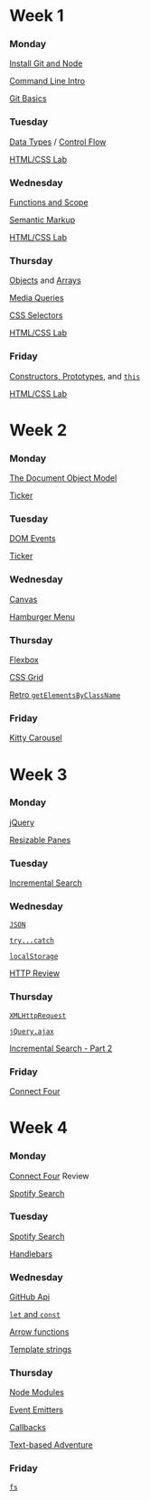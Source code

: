 # Week 1

### Monday

<a href="wk1_dy1_install">Install Git and Node</a>

<a href="command_line_intro">Command Line Intro</a>

<a href="wk1_git">Git Basics</a>

### Tuesday

<a href="wk1_dy2_data_types">Data Types</a> / <a href="wk1_dy2_control_flow">Control Flow</a>

<a href="wk1_html_css_lab">HTML/CSS Lab</a>

### Wednesday

<a href="wk1_dy3_functions_scope">Functions and Scope</a>

[Semantic Markup](semantic_markup)

<a href="wk1_html_css_lab">HTML/CSS Lab</a>

### Thursday

<a href="wk1_dy4_objects">Objects</a> and <a href="wk1_dy4_arrays">Arrays</a>

[Media Queries](media_queries)

[CSS Selectors](css_selectors)

<a href="wk1_html_css_lab">HTML/CSS Lab</a>

### Friday

<a href="wk1_dy5_constructors_prototypes">Constructors, Prototypes,</a> and <a href="wk1_dy5_this">`this`</a>

<a href="wk1_html_css_lab_2">HTML/CSS Lab</a>

# Week 2

### Monday

[The Document Object Model](wk2_dy1_dom)

[Ticker](wk2_dy4_ticker)

### Tuesday

[DOM Events](wk2_dy2_dom_events)

[Ticker](wk2_dy4_ticker)

### Wednesday

[Canvas](wk2_dy4_canvas)

[Hamburger Menu](wk2_dy3_hamburger_menu)

### Thursday

[Flexbox](flexbox)

[CSS Grid](css_grid)

[Retro `getElementsByClassName`](wk3_retro_by_class_name)

### Friday

[Kitty Carousel](wk2_carousel)

# Week 3

### Monday

[jQuery](wk3_jquery)

[Resizable Panes](wk4_panes)

### Tuesday

[Incremental Search](wk2_dy3_incremental_search)

### Wednesday

[`JSON`](wk3_json)

[`try...catch`](wk3_try_catch)

[`localStorage`](wk9_localstorage)

[HTTP Review](wk3_http)

### Thursday

[`XMLHttpRequest`](wk3_xmlhttprequest)

[`jQuery.ajax`](wk3_jquery/ajax.md)

[Incremental Search - Part 2](wk2_dy3_incremental_search/part2.md)

### Friday

[Connect Four](connect_four)

# Week 4

### Monday

[Connect Four](connect_four) Review

[Spotify Search](wk3_spotify_search)

### Tuesday

[Spotify Search](wk3_spotify_search)

[Handlebars](wk4_handlebars)

### Wednesday

[GitHub Api](wk4_github_api)

[`let` and `const`](let_const)

[Arrow functions](arrow_functions)

[Template strings](template_strings)

### Thursday

[Node Modules](wk5_node_modules)

[Event Emitters](wk5_event_emitters)

[Callbacks](wk5_callbacks)

[Text-based Adventure](cli_game)

### Friday

[`fs`](wk5_fun_with_fs)

